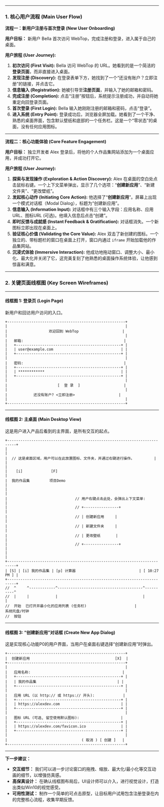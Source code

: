 
---

### **1. 核心用户流程 (Main User Flow)**

**流程一：新用户注册与首次登录 (New User Onboarding)**

**用户目标：** 新用户 Bella 首次访问 WebTop，完成注册和登录，进入属于自己的桌面。

**用户旅程 (User Journey):**

1.  **初次访问 (First Visit):** Bella 访问 WebTop 的 URL。她看到的是一个简洁的**登录页面**，而非直接进入桌面。
2.  **发现注册 (Discovery):** 在登录表单下方，她找到了一个“还没有账户？立即注册”的链接，并点击它。
3.  **信息输入 (Registration):** 她被引导至**注册页面**，并输入了她的邮箱和密码。
4.  **完成注册 (Completion):** 点击“注册”按钮后，系统提示注册成功，并自动将她重定向回登录页面。
5.  **首次登录 (First Login):** Bella 输入她刚刚注册的邮箱和密码，点击“登录”。
6.  **进入系统 (Entry Point):** 登录成功后，浏览器全屏加载。她看到了一个干净、熟悉的桌面界面，包含默认壁纸和底部的一个任务栏。这是一个“零状态”的桌面，没有任何应用图标。

---

**流程二：核心功能体验 (Core Feature Engagement)**

**用户目标：** 独立开发者 Alex 登录后，将他的个人作品集网站添加为一个桌面应用，并成功打开它。

**用户旅程 (User Journey):**

1.  **探索与发现操作 (Exploration & Action Discovery):** Alex 在桌面的空白处点击鼠标右键。一个上下文菜单弹出，显示了几个选项：“**创建新应用**”、“新建文件夹”、“更改壁纸”。
2.  **发起核心动作 (Initiating Core Action):** 他选择了“**创建新应用**”。屏幕上出现一个模式对话框（Modal Dialog），标题为“创建新应用”。
3.  **信息输入 (Information Input):** 对话框中有三个输入字段：应用名称、应用URL、图标URL (可选)。他填入信息后点击“创建”。
4.  **即时反馈与成就感 (Instant Feedback & Gratification):** 对话框消失。一个新图标立即出现在桌面上。
5.  **验证核心价值 (Validating the Core Value):** Alex 双击了新创建的图标。一个独立的、带标题栏的窗口在桌面上打开，窗口内通过 `iframe` 开始加载他的作品集网站。
6.  **沉浸式体验 (Immersive Interaction):** 他成功地拖动窗口、调整大小、最小化、最大化并关闭了它，这完美复刻了他熟悉的桌面操作系统体验，让他感到惊喜和满意。

---

### **2. 关键页面线框图 (Key Screen Wireframes)**

---

#### **线框图 1: 登录页 (Login Page)**
新用户和回访用户访问的入口。

```
+------------------------------------------------------+
|                                                      |
|                   欢迎回到 WebTop                    |
|                                                      |
|   邮箱:                                              |
|   +------------------------------------------------+ |
|   | user@example.com                               | |
|   +------------------------------------------------+ |
|                                                      |
|   密码:                                              |
|   +------------------------------------------------+ |
|   | ************                                   | |
|   +------------------------------------------------+ |
|                                                      |
|                       [  登 录  ]                    |
|                                                      |
|            还没有账户? <立即注册>                    |
|                                                      |
+------------------------------------------------------+
```

---

#### **线框图 2: 主桌面 (Main Desktop View)**
这是用户进入产品后看到的主界面，是所有交互的起点。

```
+--------------------------------------------------------------------------+
|                                                                          |
|  // 这是桌面区域，用户可以在此放置图标、文件夹，并通过右键进行操作。         |
|                                                                          |
|    [i]             [F]                                                   |
|  我的作品集         项目Demo                                               |
|                                                                          |
|                               // 用户右键点击此处，会弹出上下文菜单:         |
|                               // +----------------+                       |
|                               // | 创建新应用     |                       |
|                               // | 新建文件夹     |                       |
|                               // | 更改壁纸       |                       |
|                               // +----------------+                       |
|                                                                          |
+--------------------------------------------------------------------------+
| [S] | [i] 我的作品集 | [p] 计算器                             | [ 10:27 PM ] |
+--------------------------------------------------------------------------+
//  ^     ^------------^---------------------------------------^----------^
//  |     |            |                                       |          |
//  开始  已打开并最小化的应用列表 (任务栏)                      |          系统托盘/时钟
//  按钮
```

---

#### **线框图 3: “创建新应用”对话框 (Create New App Dialog)**
这是实现核心功能P0的用户界面，当用户在桌面右键选择“创建新应用”时弹出。

```
+------------------------------------------------------+
|  创建新应用                                       [X]  |
+------------------------------------------------------+
|                                                      |
|   应用名称:                                          |
|   +------------------------------------------------+ |
|   | 我的作品集                                     | |
|   +------------------------------------------------+ |
|                                                      |
|   应用 URL (以 http:// 或 https:// 开头):             |
|   +------------------------------------------------+ |
|   | https://alexdev.com                            | |
|   +------------------------------------------------+ |
|                                                      |
|   图标 URL (可选, 留空使用默认图标):                   |
|   +------------------------------------------------+ |
|   | https://alexdev.com/favicon.ico                | |
|   +------------------------------------------------+ |
|                                                      |
|                                  ( 取消 ) [ 创建 ]   |
+------------------------------------------------------+
```

---

**下一步建议：**

*   **交互细节：** 我们可以进一步讨论窗口的拖拽、缩放、最大化/最小化等交互动画的细节，以增强仿真感。
*   **高保真设计：** 在确认线框图布局后，UI设计师可以介入，进行视觉设计，打造出类似Win10的视觉感受。
*   **可用性测试：** 制作一个简单的可点击原型，让目标用户试用包含注册登录在内的完整核心流程，收集早期反馈。